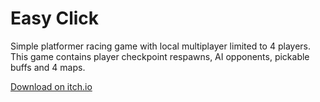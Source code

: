 # Easy Click
Simple platformer racing game with local multiplayer limited to 4 players.
This game contains player checkpoint respawns, AI opponents, pickable buffs and 4 maps.

[Download on itch.io](https://unnamedbeggar.itch.io/easy-click)
